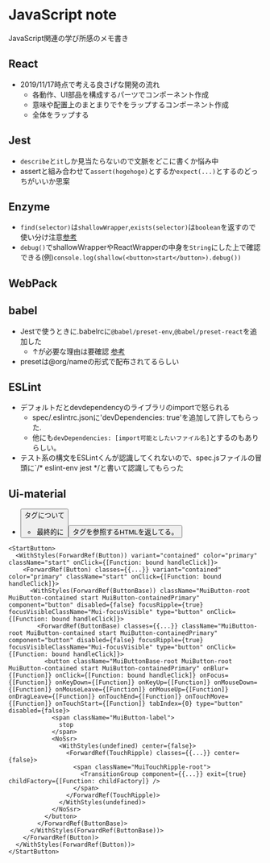 # JavaScript note
JavaScript関連の学び所感のメモ書き

## React
- 2019/11/17時点で考える良さげな開発の流れ
  - 各動作、UI部品を構成するパーツでコンポーネント作成
  - 意味や配置上のまとまりで↑をラップするコンポーネント作成
  - 全体をラップする

## Jest
- `describe`と`it`しか見当たらないので文脈をどこに書くか悩み中
- assertと組み合わせて`assert(hogehoge)`とするか`expect(...)`とするのどっちがいいか思案

## Enzyme
- `find(selector)`は`shallowWrapper`,`exists(selector)`は`boolean`を返すので使い分け注意[参考](https://airbnb.io/enzyme/docs/api/ShallowWrapper/find.html)
- `debug()`でshallowWrapperやReactWrapperの中身を`String`にした上で確認できる(例)`console.log(shallow(<button>start</button>).debug())`

## WebPack

## babel
- Jestで使うときに.babelrcに`@babel/preset-env`,`@babel/preset-react`を追加した
  - ↑が必要な理由は要確認 [参考](https://qiita.com/sand/items/af2af0766ca00558457d)
- presetは@org/nameの形式で配布されてるらしい

## ESLint
- デフォルトだとdevdependencyのライブラリのimportで怒られる
  - spec/.eslintrc.jsonに'devDependencies: true'を追加して許してもらった.
  - 他にも`devDependencies: [import可能としたいファイル名]`とするのもありらしい。
- テスト系の構文をESLintくんが認識してくれないので、spec.jsファイルの冒頭に`/* eslint-env jest */と書いて認識してもらった

## Ui-material
- <Button>タグについて
  - 最終的に<button>タグを参照するHTMLを返してる。
  ```
  <StartButton>
    <WithStyles(ForwardRef(Button)) variant="contained" color="primary" className="start" onClick={[Function: bound handleClick]}>
      <ForwardRef(Button) classes={{...}} variant="contained" color="primary" className="start" onClick={[Function: bound handleClick]}>
        <WithStyles(ForwardRef(ButtonBase)) className="MuiButton-root MuiButton-contained start MuiButton-containedPrimary" component="button" disabled={false} focusRipple={true} focusVisibleClassName="Mui-focusVisible" type="button" onClick={[Function: bound handleClick]}>
          <ForwardRef(ButtonBase) classes={{...}} className="MuiButton-root MuiButton-contained start MuiButton-containedPrimary" component="button" disabled={false} focusRipple={true} focusVisibleClassName="Mui-focusVisible" type="button" onClick={[Function: bound handleClick]}>
            <button className="MuiButtonBase-root MuiButton-root MuiButton-contained start MuiButton-containedPrimary" onBlur={[Function]} onClick={[Function: bound handleClick]} onFocus={[Function]} onKeyDown={[Function]} onKeyUp={[Function]} onMouseDown={[Function]} onMouseLeave={[Function]} onMouseUp={[Function]} onDragLeave={[Function]} onTouchEnd={[Function]} onTouchMove={[Function]} onTouchStart={[Function]} tabIndex={0} type="button" disabled={false}>
              <span className="MuiButton-label">
                stop
              </span>
              <NoSsr>
                <WithStyles(undefined) center={false}>
                  <ForwardRef(TouchRipple) classes={{...}} center={false}>
                    <span className="MuiTouchRipple-root">
                      <TransitionGroup component={{...}} exit={true} childFactory={[Function: childFactory]} />
                    </span>
                  </ForwardRef(TouchRipple)>
                </WithStyles(undefined)>
              </NoSsr>
            </button>
          </ForwardRef(ButtonBase)>
        </WithStyles(ForwardRef(ButtonBase))>
      </ForwardRef(Button)>
    </WithStyles(ForwardRef(Button))>
  </StartButton>
  ```
